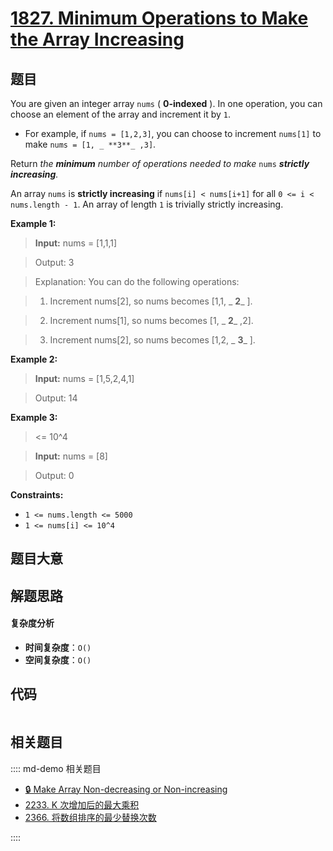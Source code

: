# [1827. Minimum Operations to Make the Array Increasing](https://leetcode.com/problems/minimum-operations-to-make-the-array-increasing/)

## 题目

You are given an integer array `nums` ( **0-indexed** ). In one operation, you
can choose an element of the array and increment it by `1`.

- For example, if `nums = [1,2,3]`, you can choose to increment `nums[1]` to make `nums = [1, _ **3**_ ,3]`.

Return _the **minimum** number of operations needed to make_ `nums`
_**strictly** **increasing**._

An array `nums` is **strictly increasing** if `nums[i] < nums[i+1]` for all `0
<= i < nums.length - 1`. An array of length `1` is trivially strictly
increasing.

**Example 1:**

>

> **Input:** nums = [1,1,1]

> Output: 3

> Explanation: You can do the following operations:

> 1. Increment nums[2], so nums becomes [1,1, _ **2**_ ].

> 2. Increment nums[1], so nums becomes [1, _ **2**_ ,2].

> 3. Increment nums[2], so nums becomes [1,2, _ **3**_ ].

**Example 2:**

>

> **Input:** nums = [1,5,2,4,1]

> Output: 14

**Example 3:**

> <= 10^4

> **Input:** nums = [8]

> Output: 0

**Constraints:**

- `1 <= nums.length <= 5000`
- `1 <= nums[i] <= 10^4`

## 题目大意

## 解题思路

#### 复杂度分析

- **时间复杂度**：`O()`
- **空间复杂度**：`O()`

## 代码

```javascript

```

## 相关题目

:::: md-demo 相关题目

- [🔒 Make Array Non-decreasing or Non-increasing](https://leetcode.com/problems/make-array-non-decreasing-or-non-increasing)
- [2233. K 次增加后的最大乘积](https://leetcode.com/problems/maximum-product-after-k-increments)
- [2366. 将数组排序的最少替换次数](https://leetcode.com/problems/minimum-replacements-to-sort-the-array)

::::
